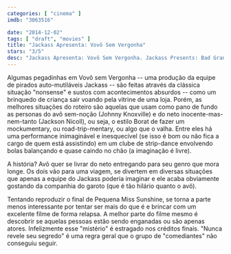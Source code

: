 ```yaml
---
categories: [ "cinema" ]
imdb: "3063516"

date: "2014-12-02"
tags: [ "draft", "movies" ]
title: "Jackass Apresenta: Vovô Sem Vergonha"
stars: "3/5"
desc: "Jackass Apresenta: Vovô Sem Vergonha. Jackass Presents: Bad Grandpa (USA, 2013). Dirigido por Jeff Tremaine. Escrito por Johnny Knoxville, Spike Jonze, Jeff Tremaine, Johnny Knoxville, Spike Jonze, Jeff Tremaine, Fax Bahr, Adam Small. Com Johnny Knoxville, Jackson Nicoll, Greg Harris, Georgina Cates, Kamber Hejlik, Jill Kill, Madison Davis, George Faughnan, Grasie Mercedes."
---
```

Algumas pegadinhas em Vovô sem Vergonha -- uma produção da equipe de pirados auto-mutiláveis Jackass -- são feitas através da clássica situação "nonsense" e sustos com acontecimentos absurdos -- como um brinquedo de criança sair voando pela vitrine de uma loja. Porém, as melhores situações do roteiro são aquelas que usam como pano de fundo as personas do avô sem-noção (Johnny Knoxville) e do neto inocente-mas-nem-tanto (Jackson Nicoll), ou seja, o estilo Borat de fazer um mockumentary, ou road-trip-mentary, ou algo que o valha. Entre eles há uma performance inimaginável e inesquecível (se isso é bom ou não fica a cargo de quem está assistindo) em um clube de strip-dance envolvendo bolas balançando e quase caindo no chão (a imaginação é livre).

A história? Avô quer se livrar do neto entregando para seu genro que mora longe. Os dois vão para uma viagem, se divertem em diversas situações que apenas a equipe do Jackass poderia imaginar e ele acaba obviamente gostando da companhia do garoto (que é tão hilário quanto o avô).

Tentando reproduzir o final de Pequena Miss Sunshine, se torna a parte menos interessante por tentar ser mais do que é e brincar com um excelente filme de forma relapsa. A melhor parte do filme mesmo é descobrir se aquelas pessoas estão sendo enganadas ou são apenas atores. Infelizmente esse "mistério" é estragado nos créditos finais. "Nunca revele seu segredo" é uma regra geral que o grupo de "comediantes" não conseguiu seguir.
